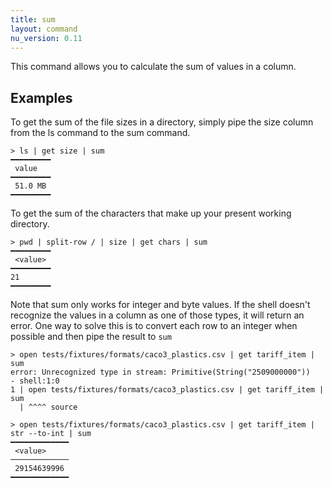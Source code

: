 ```yaml
---
title: sum
layout: command
nu_version: 0.11
---
```

This command allows you to calculate the sum of values in a column.

## Examples
To get the sum of the file sizes in a directory, simply pipe the size column from the ls command to the sum command.

```shell
> ls | get size | sum
━━━━━━━━━
 value
━━━━━━━━━
 51.0 MB
━━━━━━━━━
```

To get the sum of the characters that make up your  present working directory.
```shell
> pwd | split-row / | size | get chars | sum
━━━━━━━━━
 <value>
━━━━━━━━━
21
━━━━━━━━━
```

Note that sum only works for integer and byte values. If the shell doesn't recognize the values in a column as one of those types, it will return an error.
One way to solve this is to convert each row to an integer when possible and then pipe the result to `sum`

```shell
> open tests/fixtures/formats/caco3_plastics.csv | get tariff_item | sum
error: Unrecognized type in stream: Primitive(String("2509000000"))
- shell:1:0
1 | open tests/fixtures/formats/caco3_plastics.csv | get tariff_item | sum
  | ^^^^ source
```

```shell
> open tests/fixtures/formats/caco3_plastics.csv | get tariff_item | str --to-int | sum
━━━━━━━━━━━━━
 <value>
─────────────
 29154639996
━━━━━━━━━━━━━
```
